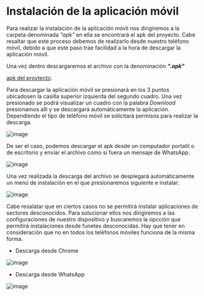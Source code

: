 # Instalación de la aplicación móvil

Para realizar la instalación de la aplicación móvil nos dirigiremos a la carpeta denominada _"apk"_ en ella se encontrará el apk del proyecto. Cabe resaltar que este proceso debemos de realizarlo desde nuestro teléfono móvil, debido a que este paso trae facilidad a la hora de descargar la aplicación móvil.

Una vez dentro descargaremos el archivo con la denominación **_".apk"_**

[apk del proytecto](https://github.com/Byron040601/TesisProyect/tree/master/apk).

Para descargar la aplicación móvil se presionará en los 3 puntos ubicadosen la casilla superior izquierda del segundo cuadro. Una vez presionado se podrá visualizar un cuadro con la palabra _Download_ presionamos allí y se descargará automáticamente la aplicación. Dependiendo el tipo de teléfono móvil se solicitará permisos para realizar la descarga.

![image](https://user-images.githubusercontent.com/58042215/154344528-095bdacd-9ee2-4303-b68f-eb638e97ce60.png)

De ser el caso, podemos descargar el apk desde un computador portatil o de escritorio y enviar el archivo como si fuera un mensaje de WhatsApp.

![image](https://user-images.githubusercontent.com/58042215/154341702-fb59fa2c-a7ef-475f-8b9f-8a37a6acbce1.png)

Una vez realizada la descarga del archivo se desplegará automáticamente un menú de instalación en el que presionaremos siguiente e instalar.

![image](https://user-images.githubusercontent.com/58042215/154345291-666afe76-c55d-4718-baaf-187b4ea233bc.png)

Cabe resalatar que en ciertos casos no se permitirá instalar aplicaciones de sectores desconocidos. Para solucionar ellos nos dirigiremos a las configuraciones de nuestro dispositivo y buscaremos la opcción que permitirá instalaciones desde funetes desconocidas. Hay que tener en consideración que no en todos los teléfonos móviles funciona de la misma forma.

- Descarga desde Chrome

![image](https://user-images.githubusercontent.com/58042215/154346630-bb469a0a-bbd1-4252-81cb-1b7d15fa15a0.png)

- Descarga desde WhatsApp

![image](https://user-images.githubusercontent.com/58042215/154346916-9208b3df-f623-428d-b7b6-b5af244fd258.png)






